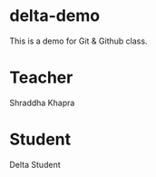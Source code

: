 # delta-demo
This is a demo for Git &amp; Github class.

# Teacher 
Shraddha Khapra
# Student
Delta Student